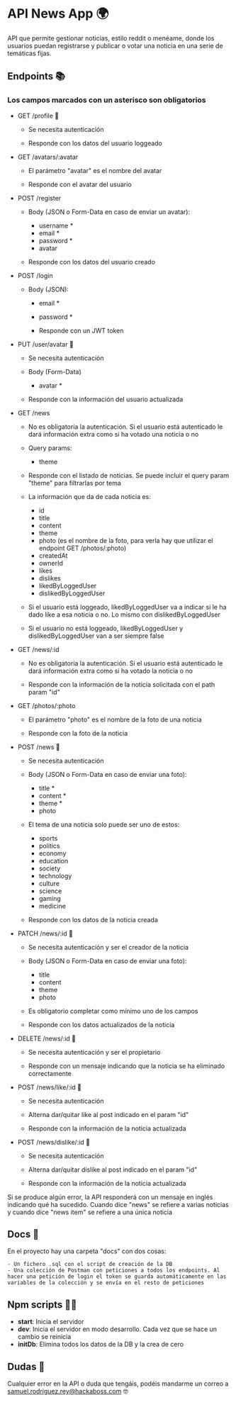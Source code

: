 # API News App 🌍

API que permite gestionar noticias, estilo reddit o menéame, donde los usuarios puedan registrarse y publicar o votar una noticia en una serie de temáticas fijas.

## Endpoints 📚

### Los campos marcados con un asterisco son obligatorios

- GET /profile 🔐

  - Se necesita autenticación

  - Responde con los datos del usuario loggeado

- GET /avatars/:avatar

  - El parámetro "avatar" es el nombre del avatar

  - Responde con el avatar del usuario

- POST /register

  - Body (JSON o Form-Data en caso de enviar un avatar):

    - username \*
    - email \*
    - password \*
    - avatar

  - Responde con los datos del usuario creado

- POST /login

  - Body (JSON):

    - email \*
    - password \*

    - Responde con un JWT token

- PUT /user/avatar 🔐

  - Se necesita autenticación

  - Body (Form-Data)

    - avatar \*

  - Responde con la información del usuario actualizada

- GET /news

  - No es obligatoria la autenticación. Si el usuario está autenticado le dará información extra como si ha votado una noticia o no

  - Query params:

    - theme

  - Responde con el listado de noticias. Se puede incluír el query param "theme" para filtrarlas por tema

  - La información que da de cada noticia es:

    - id
    - title
    - content
    - theme
    - photo (es el nombre de la foto, para verla hay que utilizar el endpoint GET /photos/:photo)
    - createdAt
    - ownerId
    - likes
    - dislikes
    - likedByLoggedUser
    - dislikedByLoggedUser

  - Si el usuario está loggeado, likedByLoggedUser va a indicar si le ha dado like a esa noticia o no. Lo mismo con dislikedByLoggedUser

  - Si el usuario no está loggeado, likedByLoggedUser y dislikedByLoggedUser van a ser siempre false

- GET /news/:id

  - No es obligatoria la autenticación. Si el usuario está autenticado le dará información extra como si ha votado la noticia o no

  - Responde con la información de la noticia solicitada con el path param "id"

- GET /photos/:photo

  - El parámetro "photo" es el nombre de la foto de una noticia

  - Responde con la foto de la noticia

- POST /news 🔐

  - Se necesita autenticación

  - Body (JSON o Form-Data en caso de enviar una foto):

    - title \*
    - content \*
    - theme \*
    - photo

  - El tema de una noticia solo puede ser uno de estos:

    - sports
    - politics
    - economy
    - education
    - society
    - technology
    - culture
    - science
    - gaming
    - medicine

  - Responde con los datos de la noticia creada

- PATCH /news/:id 🔐

  - Se necesita autenticación y ser el creador de la noticia

  - Body (JSON o Form-Data en caso de enviar una foto):

    - title
    - content
    - theme
    - photo

  - Es obligatorio completar como mínimo uno de los campos

  - Responde con los datos actualizados de la noticia

- DELETE /news/:id 🔐

  - Se necesita autenticación y ser el propietario

  - Responde con un mensaje indicando que la noticia se ha eliminado correctamente

- POST /news/like/:id 🔐

  - Se necesita autenticación

  - Alterna dar/quitar like al post indicado en el param "id"

  - Responde con la información de la noticia actualizada

- POST /news/dislike/:id 🔐

  - Se necesita autenticación

  - Alterna dar/quitar dislike al post indicado en el param "id"

  - Responde con la información de la noticia actualizada

Si se produce algún error, la API responderá con un mensaje en inglés indicando qué ha sucedido. Cuando dice "news" se refiere a varias noticias y cuando dice "news item" se refiere a una única noticia

## Docs 📄

En el proyecto hay una carpeta "docs" con dos cosas:

    - Un fichero .sql con el script de creación de la DB
    - Una colección de Postman con peticiones a todos los endpoints. Al hacer una petición de login el token se guarda automáticamente en las variables de la colección y se envía en el resto de peticiones

## Npm scripts 👨‍💻

- **start**: Inicia el servidor
- **dev**: Inicia el servidor en modo desarrollo. Cada vez que se hace un cambio se reinicia
- **initDb**: Elimina todos los datos de la DB y la crea de cero

## Dudas 🤔

Cualquier error en la API o duda que tengáis, podéis mandarme un correo a samuel.rodriguez.rey@hackaboss.com 🤓
